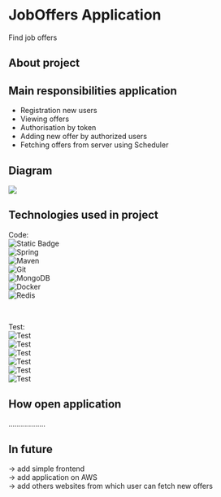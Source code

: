 # JobOffers Application
Find job offers
## About project

## Main responsibilities application
<ul>
<li>Registration new users</li>
<li>Viewing offers</li>
<li>Authorisation by token</li>
<li>Adding new offer by authorized users</li>
<li>Fetching offers from server using Scheduler</li>
</ul>

## Diagram
<img src="architecture v1.jpg">


## Technologies used in project

Code: <br>
![Static Badge](https://img.shields.io/badge/java_17-orange?style=for-the-badge&logo=openjdk&logoColor=white)  
![Spring](https://img.shields.io/badge/spring-%236DB33F.svg?style=for-the-badge&logo=spring&logoColor=white)  
![Maven](https://img.shields.io/badge/maven-%23DD0031.svg?style=for-the-badge&logo=apachemaven&logoColor=white)  
![Git](https://img.shields.io/badge/git-%23F05033.svg?style=for-the-badge&logo=git&logoColor=white)  
![MongoDB](https://img.shields.io/badge/MongoDB-46BA3B.svg?style=for-the-badge&logo=mongodb&logoColor=white)  
![Docker](https://img.shields.io/badge/Docker-3B98BA.svg?style=for-the-badge&logo=docker&logoColor=white)  
![Redis](https://img.shields.io/badge/redis-%23DD0031.svg?style=for-the-badge&logo=redis&logoColor=white)  

<br>

Test: <br>
![Test](https://img.shields.io/badge/Junit_5-94BA3B?style=for-the-badge&logo=Junit5&logoColor=white)  
![Test](https://img.shields.io/badge/MockMvc-CCAE27?style=for-the-badge&logo=mockmvc&logoColor=white)  
![Test](https://img.shields.io/badge/WireMock-159D4B?style=for-the-badge&logo=wiremock&logoColor=white)  
![Test](https://img.shields.io/badge/TestContainers-2ADEA7?style=for-the-badge&logo=testcontainers&logoColor=white)  
![Test](https://img.shields.io/badge/AssertJ-DE2A88?style=for-the-badge&logo=assertj&logoColor=white)  
![Test](https://img.shields.io/badge/Mockito-1FC72F?style=for-the-badge&logo=mockito&logoColor=white)
<br>

## How open application
..................


## In future
-> add simple frontend  
-> add application on AWS  
-> add others websites from which user can fetch new offers


